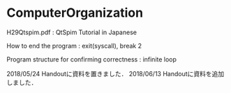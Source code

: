 # ComputerOrganization
H29Qtspim.pdf : QtSpim Tutorial in Japanese

  How to end the program : exit(syscall), break 2

  Program structure for confirming correctness : infinite loop

2018/05/24 Handoutに資料を置きました．
2018/06/13 Handoutに資料を追加しました．
